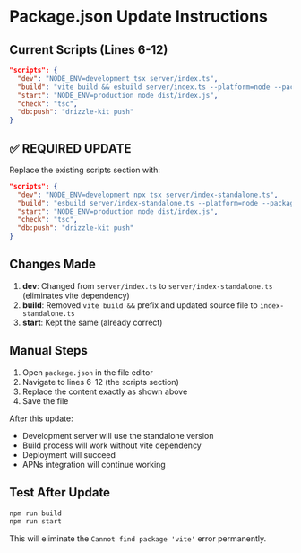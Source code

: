 # Package.json Update Instructions

## Current Scripts (Lines 6-12)
```json
"scripts": {
  "dev": "NODE_ENV=development tsx server/index.ts",
  "build": "vite build && esbuild server/index.ts --platform=node --packages=external --bundle --format=esm --outdir=dist",
  "start": "NODE_ENV=production node dist/index.js",
  "check": "tsc",
  "db:push": "drizzle-kit push"
}
```

## ✅ REQUIRED UPDATE
Replace the existing scripts section with:

```json
"scripts": {
  "dev": "NODE_ENV=development npx tsx server/index-standalone.ts",
  "build": "esbuild server/index-standalone.ts --platform=node --packages=external --bundle --format=esm --outfile=dist/index.js",
  "start": "NODE_ENV=production node dist/index.js",
  "check": "tsc",
  "db:push": "drizzle-kit push"
}
```

## Changes Made
1. **dev**: Changed from `server/index.ts` to `server/index-standalone.ts` (eliminates vite dependency)
2. **build**: Removed `vite build &&` prefix and updated source file to `index-standalone.ts`
3. **start**: Kept the same (already correct)

## Manual Steps
1. Open `package.json` in the file editor
2. Navigate to lines 6-12 (the scripts section)
3. Replace the content exactly as shown above
4. Save the file

After this update:
- Development server will use the standalone version
- Build process will work without vite dependency
- Deployment will succeed
- APNs integration will continue working

## Test After Update
```bash
npm run build
npm run start
```

This will eliminate the `Cannot find package 'vite'` error permanently.